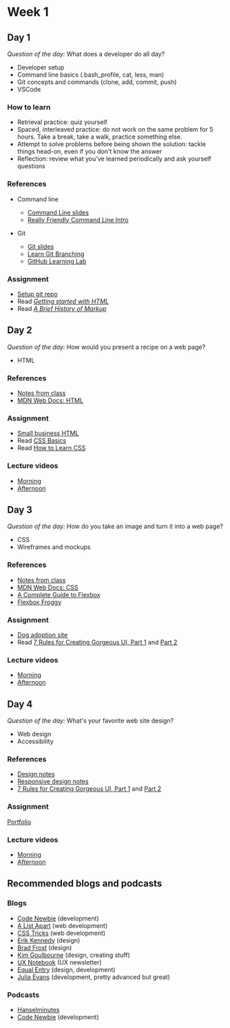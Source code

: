 # Week 1

## Day 1

_Question of the day:_ What does a developer do all day?

- Developer setup
- Command line basics (.bash_profile, cat, less, man)
- Git concepts and commands (clone, add, commit, push)
- VSCode

### How to learn

- Retrieval practice: quiz yourself
- Spaced, interleaved practice: do not work on the same problem for 5 hours. Take a break, take a walk, practice something else.
- Attempt to solve problems before being shown the solution: tackle things head-on, even if you don't know the answer
- Reflection: review what you've learned periodically and ask yourself questions

### References

- Command line

  - [Command Line slides](notes/command-line.md)
  - [Really Friendly Command Line Intro](https://drive.google.com/file/d/1_2LTtR6f5bFCC5wjFZc9ILA7vmru7ShK/view)

- Git
  - [Git slides](notes/git.slides.md)
  - [Learn Git Branching](https://learngitbranching.js.org/)
  - [GitHub Learning Lab](https://lab.github.com/)

### Assignment

- [Setup git repo](https://classroom.github.com/a/EyaZMqtf)
- Read [_Getting started with HTML_](https://developer.mozilla.org/en-US/docs/Learn/HTML/Introduction_to_HTML/Getting_started)
- Read [_A Brief History of Markup_](https://alistapart.com/article/a-brief-history-of-markup)

## Day 2

_Question of the day:_ How would you present a recipe on a web page?

- HTML

### References

- [Notes from class](notes/html.slides.md)
- [MDN Web Docs: HTML](https://developer.mozilla.org/en-US/docs/Web/HTML)

### Assignment

- [Small business HTML](https://classroom.github.com/a/utf9F0pz)
- Read [CSS Basics](https://developer.mozilla.org/en-US/docs/Learn/Getting_started_with_the_web/CSS_basics)
- Read [How to Learn CSS](https://www.smashingmagazine.com/2019/01/how-to-learn-css/)

### Lecture videos

- [Morning](https://drive.google.com/file/d/1IlASEzWgf-qD97CisNv8k4m5ODhQ-rHf/view)
- [Afternoon](https://drive.google.com/file/d/1QZtv3h2ff6IYM6IUUXFzNR64K6mEvDE_/view)

## Day 3

_Question of the day:_ How do you take an image and turn it into a web page?

- CSS
- Wireframes and mockups

### References

- [Notes from class](notes/css.slides.md)
- [MDN Web Docs: CSS](https://developer.mozilla.org/en-US/docs/Web/CSS)
- [A Complete Guide to Flexbox](https://css-tricks.com/snippets/css/a-guide-to-flexbox/)
- [Flexbox Froggy](https://flexboxfroggy.com/)

### Assignment

- [Dog adoption site](https://classroom.github.com/a/b9qlA3Gz)
- Read [7 Rules for Creating Gorgeous UI, Part 1](https://medium.com/@erikdkennedy/7-rules-for-creating-gorgeous-ui-part-1-559d4e805cda) and [Part 2](https://medium.com/@erikdkennedy/7-rules-for-creating-gorgeous-ui-part-2-430de537ba96)

### Lecture videos

- [Morning](https://drive.google.com/file/d/1YhNRVAjC4Qkdnp0NH10ArKnx5U9k1d9s/view)
- [Afternoon](https://drive.google.com/file/d/1usMtdAsP7jW0_4t09enwxLmvTH3AbY4o/view)

## Day 4

_Question of the day:_ What's your favorite web site design?

- Web design
- Accessibility

### References

- [Design notes](notes/design.slides.md)
- [Responsive design notes](notes/responsive.slides.md)
- [7 Rules for Creating Gorgeous UI, Part 1](https://medium.com/@erikdkennedy/7-rules-for-creating-gorgeous-ui-part-1-559d4e805cda) and [Part 2](https://medium.com/@erikdkennedy/7-rules-for-creating-gorgeous-ui-part-2-430de537ba96)

### Assignment

[Portfolio](https://classroom.github.com/a/SAUpVuJC)

### Lecture videos

- [Morning](https://drive.google.com/file/d/1SQGg0JcnQyb3z-0Eu1PSIqgtwdbRstdj/view)
- [Afternoon](https://drive.google.com/file/d/1EuXr0VsnDeAN62h7SBIwBOdQko02tjg8/view)


## Recommended blogs and podcasts

### Blogs

- [Code Newbie](https://www.codenewbie.org/) (development)
- [A List Apart](https://alistapart.com/) (web development)
- [CSS Tricks](https://css-tricks.com/) (web development)
- [Erik Kennedy](https://learnui.design/blog/) (design)
- [Brad Frost](http://bradfrost.com/) (design)
- [Kim Goulbourne](http://www.madebybourn.com/) (design, creating stuff)
- [UX Notebook](https://www.theuxnotebook.com/) (UX newsletter)
- [Equal Entry](https://equalentry.com/blog/) (design, development)
- [Julia Evans](https://jvns.ca/) (development, pretty advanced but great)

### Podcasts

- [Hanselminutes](https://www.hanselminutes.com/)
- [Code Newbie](https://www.codenewbie.org/podcast) (development)
